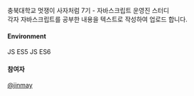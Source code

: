 충북대학교 멋쟁이 사자처럼 7기 - 자바스크립트 운영진 스터디
<br>
각자 자바스크립트를 공부한 내용을 텍스트로 작성하여 업로드 합니다.

#### Environment

JS ES5
JS ES6

#### 참여자

[@jinmay](https://github.com/jinmay)

